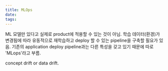 ```yaml
---
title: MLOps
date:
tags:
---
```


ML 모델만 있다고 실제로 product에 적용할 수 있는 것이 아님.
학습 데이터(환경)가 변경됨에 따라 유동적으로 재학습하고 deploy 할 수 있는 pipeline을 구축할 필요가 있음.
기존의 application deploy pipeline과는 다른 특성을 갖고 있기 때문에 따로 'MLops'라고 부름.

concept drift or data drift.
